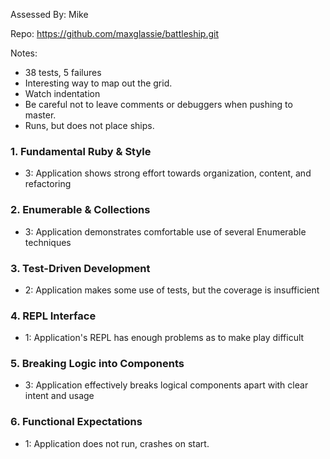 Assessed By: Mike

Repo: https://github.com/maxglassie/battleship.git

Notes:
* 38 tests, 5 failures
* Interesting way to map out the grid.
* Watch indentation 
* Be careful not to leave comments or debuggers when pushing to master.
* Runs, but does not place ships.


### 1. Fundamental Ruby & Style

* 3:  Application shows strong effort towards organization, content, and refactoring

### 2. Enumerable & Collections

* 3: Application demonstrates comfortable use of several Enumerable techniques

### 3. Test-Driven Development

* 2: Application makes some use of tests, but the coverage is insufficient


### 4. REPL Interface

* 1: Application's REPL has enough problems as to make play difficult

### 5. Breaking Logic into Components

* 3: Application effectively breaks logical components apart with clear intent and usage


### 6. Functional Expectations

* 1: Application does not run, crashes on start.

